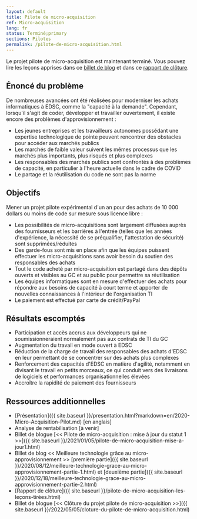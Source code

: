 ```yaml
---
layout: default
title: Pilote de micro-acquisition
ref: Micro-acquisition
lang: fr
status: Terminé;primary
sections: Pilotes
permalink: /pilote-de-micro-acquisition.html
---
```

<!-- markdownlint-disable MD033 -->
<!-- markdownlint-disable MD037 -->
<div class="alert alert-warning">
   <p>Le projet pilote de micro-acquisition est maintenant terminé. Vous pouvez lire les leçons apprises dans ce <a href="{{ site.baseurl }}{% link _posts/fr/2022-05-05-cloture-du-pilote-de-micro-acquisition.md %}">billet de blog</a> et dans ce <a href="{{ site.baseurl }}{% link _pages/fr/pilote-de-micro-acquisition-les-lecons-tirees.md %}">rapport de clôture</a>.</p>
</div>

## Énoncé du problème  

De nombreuses avancées ont été réalisées pour moderniser les achats informatiques à EDSC, comme la "capacité à la demande".
Cependant, lorsqu'il s'agit de coder, développer et travailler ouvertement, il existe encore des problèmes d'approvisionnement :

- Les jeunes entreprises et les travailleurs autonomes possédant une expertise technologique de pointe peuvent rencontrer des obstacles pour accéder aux marchés publics
- Les marchés de faible valeur suivent les mêmes processus que les marchés plus importants, plus risqués et plus complexes
- Les responsables des marchés publics sont confrontés à des problèmes de capacité, en particulier à l'heure actuelle dans le cadre de COVID
- Le partage et la réutilisation du code ne sont pas la norme

## Objectifs

Mener un projet pilote expérimental d'un an pour des achats de 10 000 dollars ou moins de code sur mesure sous licence libre :

- Les possibilités de micro-acquisitions sont largement diffusées auprès des fournisseurs et les barrières à l'entrée (telles que les années d'expérience, la nécessité de se préqualifier, l'attestation de sécurité) sont supprimées/réduites
- Des garde-fous sont mis en place afin que les équipes puissent effectuer les micro-acquisitions sans avoir besoin du soutien des responsables des achats
- Tout le code acheté par micro-acquisition est partagé dans des dépôts ouverts et visibles au GC et au public pour permettre sa réutilisation
- Les équipes informatiques sont en mesure d'effectuer des achats pour répondre aux besoins de capacité à court terme et apporter de nouvelles connaissances à l'intérieur de l'organisation TI
- Le paiement est effectué par carte de crédit/PayPal

## Résultats escomptés  

- Participation et accès accrus aux développeurs qui ne soumissionneraient normalement pas aux contrats de TI du GC
- Augmentation du travail en mode ouvert à EDSC
- Réduction de la charge de travail des responsables des achats d'EDSC en leur permettant de se concentrer sur des achats plus complexes
- Renforcement des capacités d'EDSC en matière d'agilité, notamment en divisant le travail en petits morceaux, ce qui conduit vers des livraisons de logiciels et performances organisationnelles élevées
- Accroître la rapidité de paiement des fournisseurs

## Ressources additionnelles

- [Présentation]({{ site.baseurl }}/presentation.html?markdown=en/2020-Micro-Acquisition-Pilot.md) [en anglais]
- Analyse de rentabilisation [à venir]
- Billet de blogue [<< Pilote de micro-acquisition : mise à jour du statut 1 >>]({{ site.baseurl }}/2021/01/05/pilote-de-micro-acquisition-mise-a-jour1.html)
- Billet de blog << Meilleure technologie grâce au micro-approvisionnement >> [première partie]({{ site.baseurl }}/2020/08/12/meilleure-technologie-grace-au-micro-approvisionnement-partie-1.html) et [deuxième partie]({{ site.baseurl }}/2020/12/18/meilleure-technologie-grace-au-micro-approvisionnement-partie-2.html)
- [Rapport de clôture]({{ site.baseurl }}/pilote-de-micro-acquisition-les-leçons-tirées.html)
- Billet de blogue [<< Clôture du projet pilote de micro-acquisition >>]({{ site.baseurl }}/2022/05/05/cloture-du-pilote-de-micro-acquisition.html)
